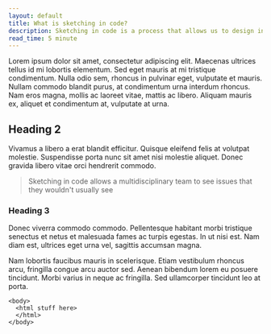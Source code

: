 ```yaml
---
layout: default
title: What is sketching in code?
description: Sketching in code is a process that allows us to design in context.
read_time: 5 minute
---
```


Lorem ipsum dolor sit amet, consectetur adipiscing elit. Maecenas ultrices tellus id mi lobortis elementum. Sed eget mauris at mi tristique condimentum. Nulla odio sem, rhoncus in pulvinar eget, vulputate et mauris. Nullam commodo blandit purus, at condimentum urna interdum rhoncus. Nam eros magna, mollis ac laoreet vitae, mattis ac libero. Aliquam mauris ex, aliquet et condimentum at, vulputate at urna.

## Heading 2

Vivamus a libero a erat blandit efficitur. Quisque eleifend felis at volutpat molestie. Suspendisse porta nunc sit amet nisi molestie aliquet. Donec gravida libero vitae orci hendrerit commodo.

> Sketching in code allows a multidisciplinary team to see issues that they wouldn't usually see

### Heading 3

Donec viverra commodo commodo. Pellentesque habitant morbi tristique senectus et netus et malesuada fames ac turpis egestas. In ut nisi est. Nam diam est, ultrices eget urna vel, sagittis accumsan magna.

Nam lobortis faucibus mauris in scelerisque. Etiam vestibulum rhoncus arcu, fringilla congue arcu auctor sed. Aenean bibendum lorem eu posuere tincidunt. Morbi varius in neque ac fringilla. Sed ullamcorper tincidunt leo at porta.

```
<body>
  <html stuff here>
  </html>
</body>
```
